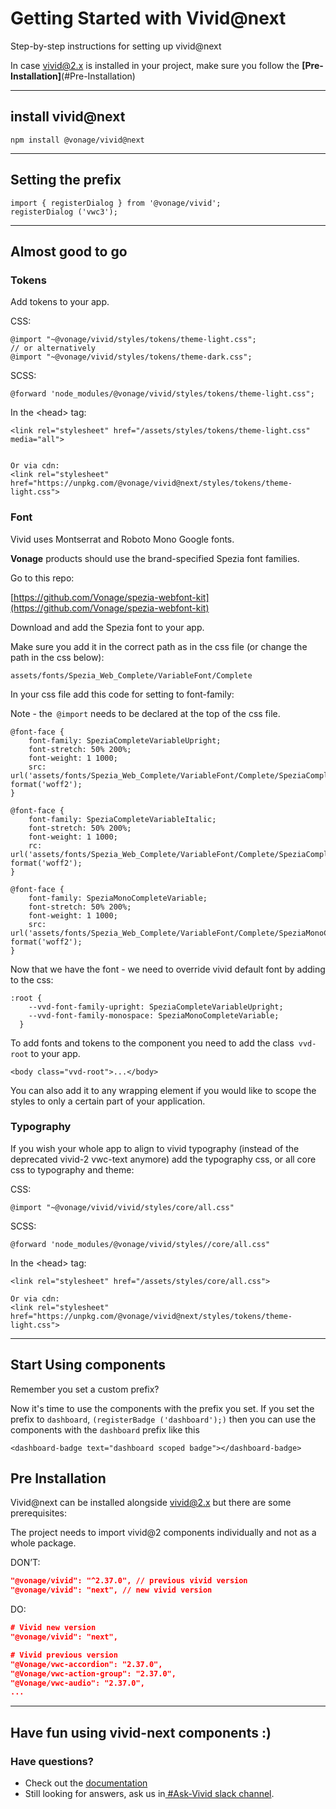 # Getting Started with Vivid@next
Step-by-step instructions for setting up vivid@next


In case vivid@2.x is installed in your project, make sure you follow the  **[Pre-Installation]**(#Pre-Installation)


---
## install vivid@next

```
npm install @vonage/vivid@next
```
---

## Setting the prefix

```
import { registerDialog } from '@vonage/vivid';
registerDialog ('vwc3');
```

---

## Almost good to go 


### Tokens


Add tokens to your app.

CSS:


```
@import "~@vonage/vivid/styles/tokens/theme-light.css";
// or alternatively
@import "~@vonage/vivid/styles/tokens/theme-dark.css";
```


SCSS:


```
@forward 'node_modules/@vonage/vivid/styles/tokens/theme-light.css";
```


In the &lt;head> tag:


```
<link rel="stylesheet" href="/assets/styles/tokens/theme-light.css" media="all">


Or via cdn:
<link rel="stylesheet" href="https://unpkg.com/@vonage/vivid@next/styles/tokens/theme-light.css">
```


### Font


Vivid uses Montserrat and Roboto Mono Google fonts.

**Vonage** products should use the brand-specified Spezia font families.

Go to this repo:

[https://github.com/Vonage/spezia-webfont-kit](https://github.com/Vonage/spezia-webfont-kit)

Download and add the Spezia font to your app.

Make sure you add it in the correct path as in the css file (or change the path in the css below):


```
assets/fonts/Spezia_Web_Complete/VariableFont/Complete
```


In your css file add this code for setting to font-family:

Note - the` @import` needs to be declared at the top of the css file.


```
@font-face {
	font-family: SpeziaCompleteVariableUpright;
	font-stretch: 50% 200%;
	font-weight: 1 1000;
	src: url('assets/fonts/Spezia_Web_Complete/VariableFont/Complete/SpeziaCompleteVariableUprightWeb.woff2') format('woff2');
}

@font-face {
	font-family: SpeziaCompleteVariableItalic;
	font-stretch: 50% 200%;
	font-weight: 1 1000;
	rc: url('assets/fonts/Spezia_Web_Complete/VariableFont/Complete/SpeziaCompleteVariableItalicWeb.woff2') format('woff2');
}

@font-face {
	font-family: SpeziaMonoCompleteVariable;
	font-stretch: 50% 200%;
	font-weight: 1 1000;
	src: url('assets/fonts/Spezia_Web_Complete/VariableFont/Complete/SpeziaMonoCompleteVariableWeb.woff2') format('woff2');
}
```


Now that we have the font - we need to override vivid default font by adding to the css:


```
:root {
    --vvd-font-family-upright: SpeziaCompleteVariableUpright;
    --vvd-font-family-monospace: SpeziaMonoCompleteVariable;
  }
```


To add fonts and tokens to the component you need to add the class` vvd-root` to your app.


```
<body class="vvd-root">...</body>
```


You can also add it to any wrapping element if you would like to scope the styles to only a certain part of your application.

### Typography 


If you wish your whole app to align to vivid typography (instead of the deprecated  vivid-2 vwc-text anymore) add the typography css, or all core css to typography and theme:

CSS:


```
@import "~@vonage/vivid/vivid/styles/core/all.css"
```


SCSS:


```
@forward 'node_modules/@vonage/vivid/styles//core/all.css"
```


In the &lt;head> tag:


```
<link rel="stylesheet" href="/assets/styles/core/all.css">

Or via cdn:
<link rel="stylesheet" href="https://unpkg.com/@vonage/vivid@next/styles/tokens/theme-light.css">
```



---

## Start Using components


Remember you set a custom prefix?

Now it's time to use the components with the prefix you set. If you set the prefix to `dashboard`, `(registerBadge ('dashboard');)` then you can use the components with the ``dashboard`` prefix like this


```
<dashboard-badge text="dashboard scoped badge"></dashboard-badge>
```

## Pre Installation


Vivid@next can be installed alongside vivid@2.x but there are some prerequisites:

The project needs to import vivid@2 components individually and not as a whole package.

DON’T:


```json
"@vonage/vivid": "^2.37.0", // previous vivid version
"@vonage/vivid": "next", // new vivid version
```

DO:
```json
# Vivid new version
"@vonage/vivid": "next",

# Vivid previous version
"@Vonage/vwc-accordion": "2.37.0",
"@Vonage/vwc-action-group": "2.37.0",
"@Vonage/vwc-audio": "2.37.0",
...
```



---

## Have fun using vivid-next components :)

### Have questions?




* Check out the [documentation](https://vivid.deno.dev/)
* Still looking for answers, ask us in[ #Ask-Vivid slack channel](https://vonage.slack.com/archives/C013F0YKH99).
